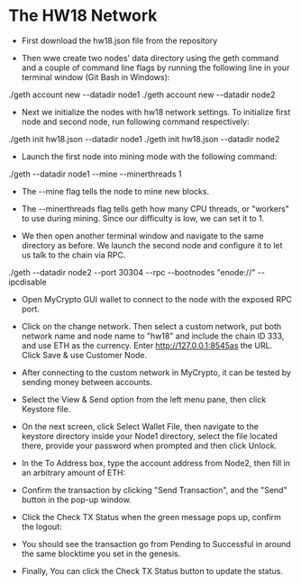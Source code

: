 # The HW18 Network

* First download the hw18.json file from the repository

* Then wwe create two nodes' data directory using the geth command and a couple of command line flags by running the following line in your terminal window (Git Bash in Windows):

./geth account new --datadir node1
./geth account new --datadir node2

* Next we initialize the nodes with hw18 network settings. To initialize first node and second node, run following command respectively: 

./geth init hw18.json --datadir node1
./geth init hw18.json --datadir node2

* Launch the first node into mining mode with the following command:

./geth --datadir node1 --mine --minerthreads 1

* The --mine flag tells the node to mine new blocks.

* The --minerthreads flag tells geth how many CPU threads, or "workers" to use during mining. Since our difficulty is low, we can set it to 1.

* We then open another terminal window and navigate to the same directory as before. We launch the second node and configure it to let us talk to the chain via RPC.

./geth --datadir node2 --port 30304 --rpc --bootnodes "enode://<replace with node1 enode address>" --ipcdisable

* Open MyCrypto GUI wallet to connect to the node with the exposed RPC port.

* Click on the change network. Then select a custom network, put both network name and node name to "hw18" and include the chain ID 333, and use ETH as the currency. Enter http://127.0.0.1:8545as the URL. Click Save & use Customer Node.

* After connecting to the custom network in MyCrypto, it can be tested by sending money between accounts.

* Select the View & Send option from the left menu pane, then click Keystore file.

* On the next screen, click Select Wallet File, then navigate to the keystore directory inside your Node1 directory, select the file located there, provide your password when prompted and then click Unlock.

* In the To Address box, type the account address from Node2, then fill in an arbitrary amount of ETH:

* Confirm the transaction by clicking "Send Transaction", and the "Send" button in the pop-up window.

* Click the Check TX Status when the green message pops up, confirm the logout:

* You should see the transaction go from Pending to Successful in around the same blocktime you set in the genesis.

* Finally, You can click the Check TX Status button to update the status.